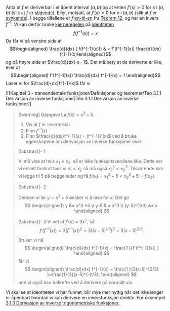 Anta at $f$ er deriverbar i et åpent interval $(a,b)$ og at enten $f'(x) > 0$ for $x$ i $(a,b)$ (slik at $f$ er [stigende](Kapittel%202%20-%20derivasjon/2.8.1%20Stigende%20og%20synkende%20funksjoner.md)). Eller, motsatt, at $f'(x) < 0$ for $x$ i $(a,b)$ (slik at $f$ er [synkende](Kapittel%202%20-%20derivasjon/2.8.1%20Stigende%20og%20synkende%20funksjoner.md)). I begge tilfellene er $f$ [en-til-en](Kapittel%203%20-%20transendentale%20funksjoner/Definisjoner%20og%20teoremer/Def%203.1.1%20En-til-en%20funksjoner.md) fra [Teorem 12](Kapittel%202%20-%20derivasjon/2.8.1%20Stigende%20og%20synkende%20funksjoner.md), og har en invers $f^{-1}$. Vi kan derfor bruke [kjerneregelen](Kapittel%202%20-%20derivasjon/2.4.1%20Kjerneregelen.md) på [identiteten](Kapittel%203%20-%20transendentale%20funksjoner/3.1.1%20Inverse%20funksjoner.md) 
$$
f(f^{-1}(x)) = x
$$
Da får vi på venstre side at
$$\begin{aligned} \frac{d}{dx} ( f(f^{-1}(x))) & =  f'(f^{-1}(x)) \frac{d}{dx} f^{-1}(x)\end{aligned}$$
og på høyre side er $\frac{d}{dx} x= 1$. Det må bety at de deriverte er like, eller at
$$\begin{aligned} f'(f^{-1}(x)) \frac{d}{dx} f^{-1}(x) = 1  \end{aligned}$$
Løser vi for $\frac{d}{dx}f^{-1}(x)$ får vi

![[Kapittel 3 - transendentale funksjoner/Definisjoner og teoremer/Teo 3.1.1 Derivasjon av inverse funksjoner|Teo 3.1.1 Derivasjon av inverse funksjoner]]


> [!warning] Oppgave 
> La $f(x) = x^3+5$.
> 1. Vis at $f$ er inverterbar
> 2. Finn $f^{-1}(x)$ 
> 3. Finn $\frac{d}{dx}f^{-1}(x) = (f^{-1})'(x)$ ved å bruke egenskapene om derivasjon av inverse funksjoner over.  

> [!abstract]- 1
> 
> Vi må vise at hvis $x_1 \neq x_2$, så er ikke funksjonsverdiene like. Dette ser vi enkelt fordi at hvis vi $x_1 < x_2$ så må også $x_1^3 < x_2^3$. Tilsvarende kan vi legge til 5 på begge sider og få $f(x_1) = x_1^3+5 < x_2^3+5 = f(x_2)$.

> [!abstract]- 2
> 
> Dersom vi lar $y = x^3+5$ ønsker vi å løse for $x$. Det gir
> $$
> \begin{aligned} y  &= x^3 +5 \\  y-5 & = x^3 \\ (y-5)^{1/3} &= x.  
> \end{aligned}
> $$

> [!abstract]- 3
> Vi vet at $f'(x) = 3x^2$, så 
> $$
> f'(f^{-1}(x)) = 3(f^{-1}(x))^2 = 3((x-5)^{1/3})^2 = 3(x-5)^{2/3}.
> $$
> 
> Bruker vi nå 
> $$
> \begin{aligned} \frac{d}{dx} f^{-1}(x) = \frac{1 }{f'(f^{-1}(x)) }   \end{aligned}
> $$
> får vi
> $$
> \begin{aligned} \frac{d}{dx} f^{-1}(x) = \frac{1 }{3(x-5)^{2/3} }=\frac{1}{3}(x-5)^{-2/3},   \end{aligned}
> $$
> noe vi også kan bekrefte ved å derivere på normalt vis. 

Vi skal se at identiteten vi har funnet, blir mye mer nyttig når det ikke lenger er åpenbart hvordan vi kan derivere en inversfunksjon direkte. For eksempel [3.1.3 Derivasjon av inverse trigonometriske funksjoner](Kapittel%203%20-%20transendentale%20funksjoner/3.1.3%20Derivasjon%20av%20inverse%20trigonometriske%20funksjoner.md).